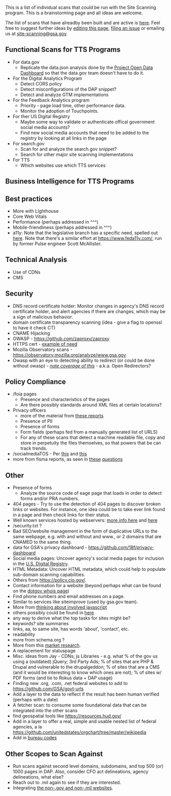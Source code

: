 This is a list of individual scans that _could_ be run with the Site Scanning program.  This is a brainstorming page and all ideas are welcome.  

The list of scans that have alreadby been built and are active is [here](https://github.com/18F/site-scanning-documentation/tree/master/scans#README).  Feel free to suggest further ideas by [editing this page](https://github.com/18F/site-scanning-documentation/edit/master/scans/candidate-scans.md), [filing an issue](https://github.com/18F/site-scanning/issues) or emailing us at site-scanning@gsa.gov.      

## Functional Scans for TTS Programs

* For data.gov
  * Replicate the data.json analysis done by the [Project Open Data Dashboard](https://labs.data.gov/dashboard/offices/qa) so that the data.gov team doesn't have to do it.   
* For the Digital Analytics Program
  * Detect CORS policy
  * Detect misconfigurations of the DAP snippet?  
  * Detect and analyze GTM implementations
* For the Feedback Analytics program
  * Priority - page load time, other performance data.
  * Monitor the adoption of Touchpoints.
* For ther US Digital Registry
  * Maybe some way to validate or authenticate offical government social media accounts? 
  * Find new social media accounts that need to be added to the registry by looking at all links in the page
* For search.gov
  * Scan for and analyze the search.gov snippet? 
  * Search for other major site scanning implementations 
* For TTS
  * Which websites use which TTS services


## Business Intelligence for TTS Programs

## Best practices
* More with Lighthouse
* Core Web Vitals
* Performance (perhaps addressed in ^^^) 
* Mobile-friendliness (perhaps addressed in ^^^) 
* a11y: Note that the legislative branch has a specific need, spelled out [here](https://www.congress.gov/bill/116th-congress/house-resolution/756/text#toc-HCE76E2BE29E84D5D8C2611BE41C479D0).  Note that there's a similar effort at 
https://www.feda11y.com/, run by former Pulse engineer Scott McAllister.  

## Technical Analysis
* Use of CDNs
* CMS


## Security
* DNS record certificate holder: Monitor changes in agency's DNS record certificate holder, and alert agencies if there are changes, which may be a sign of malicious behavior. 
* domain certificate transparency scanning (idea -  give a flag to openssl to have it check CT)
* CNAME Hijacking 
* OWASP - https://github.com/zaproxy/zaproxy
* HTTPS cert - [example of need](https://www.bloomberg.com/news/articles/2019-12-09/federal-regulations-website-goes-dark-blocking-public-input)
* Mozilla Observatory scans - https://observatory.mozilla.org/analyze/www.gsa.gov
* Owasp with an eye to detecting ability to redirect (or could be done without owasp) - _[note coverage of this](https://gizmodo.com/a-year-later-u-s-government-websites-are-still-redire-1835336087)_ - a.k.a. Open Redirectors?



## Policy Compliance
* /foia pages
  * Presence and characteristics of the pages
  * Are there possibly standards around XML files at certain locations?
* Privacy officers
  * more of the material from [these reports](https://www.dhs.gov/sites/default/files/publications/FY%202018%20SAOP%20FISMA%20Metrics-508c.pdf)
  * Presence of PII
  * Presence of forms 
  * Form fields (perhaps fed from a manually generated list of URLS)
  * For any of these scans that detect a machine readable file, copy and store in perpetuity the files themselves, so that powers that be can track trends.  
* /socialmediaTOS - Per [this](https://digital.gov/resources/federal-compatible-terms-of-service-agreements/#for-federal-agency-points-of-contact) and [this](https://www.whitehouse.gov/sites/whitehouse.gov/files/omb/memoranda/2013/m-13-10.pdf)
* more from fisma reports, as seen in [these](https://www.dhs.gov/sites/default/files/publications/FY%202018%20SAOP%20FISMA%20Metrics-508c.pdf) [questions](https://www.dhs.gov/publication/fy18-fisma-documents)

## Other
* Presence of forms
  * Analyze the source code of eage page that loads in order to detect forms and/or PRA numbers.
* 404 pages - Try to use the detection of 404 pages to discover broken links or websites.  For instance, one idea could be to take ever link found in a page and then check links for their status.  
* Well known services hosted by webservers:  [more info here](https://en.wikipedia.org/wiki/List_of_/.well-known/_services_offered_by_webservers) and [here](https://www.iana.org/assignments/well-known-uris/well-known-uris.xhtml)
* /security.txt ?
* Bad SEO/website management in the form of duplicative URLs to the same webpage, e.g. with and without and www., or 2 domains that are CNAMED to the same thing.  
* data for GSA's privacy dashboard - https://github.com/18f/privacy-dashboard
* Social media pages: Uncover agency's social media pages for inclusion in the [U.S. Digital Registry](https://digital.gov/services/u-s-digital-registry/).
* HTML Metadata: Uncover HTML metadata, which could help to populate sub-domain scanning capabilities.
* Others from https://policy.cio.gov/.
* Contact information for a website (beyond perhaps what can be found on the [dotgov whois page](https://domains.dotgov.gov/dotgov-web/registration/whois.xhtml))
* Find phone numbers and email addresses on a page.
* Similar to services like siteimprove (used by gsa.gov team). 
* More from [thinking about involved javascript](https://timkadlec.com/remembers/2020-04-21-the-cost-of-javascript-frameworks/)
* others possibly could be found in [here](https://github.com/ombegov/policy-v2)
* any way to derive what the top tasks for sites might be?
* keywords? site summaries 
* links, aa, to same site, has words 'about', 'contact', etc.
* readability
* more from schema.org ?
* More from this [market research](https://docs.google.com/document/d/1hzNRRPL1SiJmw4EpTgXjtaPePnGZ0EFNPRyIWUxV6_Y/edit?pli=1).
* A replacement for statuspage
* Misc. ideas from Jay  -  CDNs; js Libraries - e.g. what % of the gov us using a (outdated) jQuery; 3rd Party Ads; % of sites that are PHP & Drupal and vulnerable to the drupalgeddon; % of sites that are a CMS (and it would be interesting to know which ones are not); % of sites w/ PDF forms (and tie to Rokus data + DAP usage)
* Finding new .org, .com, .net federal websites to add to https://github.com/GSA/govt-urls
* Add a layer to the data to reflect if the result has been human verified (perhaps with a date)
* A fetcher scan: to consume some foundational data that can be integrated into the other scans
* find geospatial tools like https://resources.hud.gov/
* Add in a layer to offer a real, simple and usable nested list of federal agencies, a la https://github.com/unitedstates/orgchart/tree/master/wikipedia
* Add in [bureau codes](https://resources.data.gov/resources/dcat-us/#bureauCode) 

## Other Scopes to Scan Against
* Run scans against second level domains, subdomains, and top 500 (or) 1000 pages in DAP.  Also, consider CFO act delineations, agency delineations, what else?
* Reach out to .mil again to see if they are interested.  
* Integrating [the non-.gov and non-.mil websites](https://github.com/GSA/govt-urls/blob/master/2_govt_urls_federal_only.csv).
